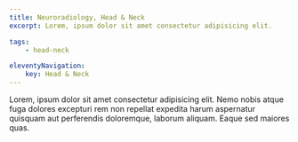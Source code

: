 ```yaml
---
title: Neuroradiology, Head & Neck
excerpt: Lorem, ipsum dolor sit amet consectetur adipisicing elit.

tags: 
    - head-neck

eleventyNavigation:
    key: Head & Neck
---
```


Lorem, ipsum dolor sit amet consectetur adipisicing elit. Nemo nobis atque fuga dolores excepturi rem non repellat expedita harum aspernatur quisquam aut perferendis doloremque, laborum aliquam. Eaque sed maiores quas.